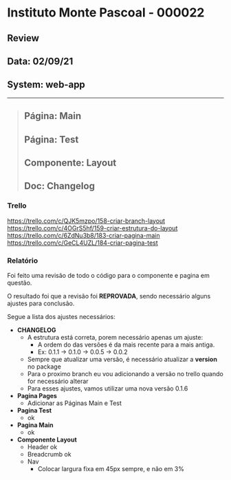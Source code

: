 # Instituto Monte Pascoal - 000022

## **Review**
## Data: 02/09/21
## System: web-app

***

> ## Página: Main
> ## Página: Test
> ## Componente: Layout
> ## Doc: Changelog

### Trello
https://trello.com/c/QJK5mzpo/158-criar-branch-layout  
https://trello.com/c/4OGrS5hf/159-criar-estrutura-do-layout  
https://trello.com/c/6ZdNu3b8/183-criar-pagina-main  
https://trello.com/c/GeCL4UZL/184-criar-pagina-test  

### Relatório  
Foi feito uma revisão de todo o código para o componente e pagina em questão.  

<!-- O resultado foi que o componente foi **APROVADO** e o mesmo será movido para "Revisão Aprovada* e entrará em produção no proximo deploy.   -->

O resultado foi que a revisão foi **REPROVADA**, sendo necessário alguns ajustes para conclusão.

Segue a lista dos ajustes necessários:

- **CHANGELOG**
  - A estrutura está correta, porem necessário apenas um ajuste:
    - A ordem do das versões é da mais recente para a mais antiga.
    - Ex: 0.1.1 -> 0.1.0 -> 0.0.5 -> 0.0.2
  - Sempre que atualizar uma versão, é necessário atualizar a **version** no package
  - Para o proximo branch eu vou adicionando a versão no trello quando for necessário alterar
  - Para esses ajustes, vamos utilizar uma nova versão 0.1.6
- **Pagina Pages**
  - Adicionar as Páginas Main e Test
- **Pagina Test**
  - ok
- **Pagina Main**
  - ok
- **Componente Layout**
  - Header ok
  - Breadcrumb ok
  - Nav
    - Colocar largura fixa em 45px sempre, e não em 3%